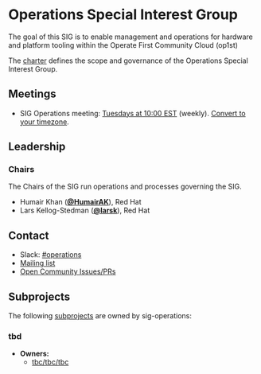 <!---
This is an autogenerated file!

Please do not edit this file directly, but instead make changes to the
sigs.yaml file in the project root.

This file is part of https://github.com/open-services-group/community

To understand how this file is generated, see https://git.k8s.io/community/generator/README.md
--->
# Operations Special Interest Group

The goal of this SIG is to enable management and operations for hardware and platform tooling within the Operate First Community Cloud (op1st)

The [charter](charter.md) defines the scope and governance of the Operations Special Interest Group.

## Meetings
* SIG Operations meeting: [Tuesdays at 10:00 EST](tbd) (weekly). [Convert to your timezone](http://www.thetimezoneconverter.com/?t=10:00&tz=EST).

## Leadership

### Chairs
The Chairs of the SIG run operations and processes governing the SIG.

* Humair Khan (**[@HumairAK](https://github.com/HumairAK)**), Red Hat
* Lars Kellog-Stedman (**[@larsk](https://github.com/larsk)**), Red Hat

## Contact
- Slack: [#operations](https://operatefirst.slack.com/messages/operations)
- [Mailing list](community@lists.operate-first.cloud)
- [Open Community Issues/PRs](https://github.com/open-services-group/community/labels/sig%2Foperations)

## Subprojects

The following [subprojects][subproject-definition] are owned by sig-operations:
### tbd
- **Owners:**
  - [tbc/tbc/tbc](https://github.com/tbc/tbc/blob/main/tbc/OWNERS)

[subproject-definition]: https://github.com/open-services-group/community/blob/master/governance.md#subprojects
<!-- BEGIN CUSTOM CONTENT -->

<!-- END CUSTOM CONTENT -->
